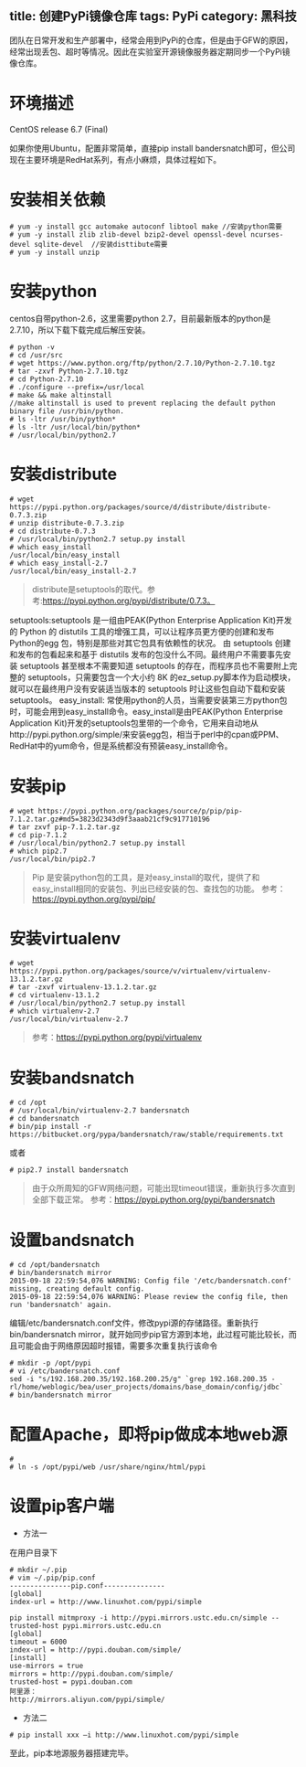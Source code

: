 title: 创建PyPi镜像仓库
tags: PyPi
category: 黑科技
---
团队在日常开发和生产部署中，经常会用到PyPi的仓库，但是由于GFW的原因，经常出现丢包、超时等情况。因此在实验室开源镜像服务器定期同步一个PyPi镜像仓库。

# 环境描述

CentOS release 6.7 (Final)

如果你使用Ubuntu，配置非常简单，直接pip install bandersnatch即可，但公司现在主要环境是RedHat系列，有点小麻烦，具体过程如下。
<!--more-->

# 安装相关依赖


```
# yum -y install gcc automake autoconf libtool make //安装python需要
# yum -y install zlib zlib-devel bzip2-devel openssl-devel ncurses-devel sqlite-devel  //安装disttibute需要
# yum -y install unzip
```

# 安装python

centos自带python-2.6，这里需要python 2.7，目前最新版本的python是2.7.10，所以下载下载完成后解压安装。

```
# python -v
# cd /usr/src
# wget https://www.python.org/ftp/python/2.7.10/Python-2.7.10.tgz
# tar -zxvf Python-2.7.10.tgz
# cd Python-2.7.10
# ./configure --prefix=/usr/local
# make && make altinstall
//make altinstall is used to prevent replacing the default python binary file /usr/bin/python.
# ls -ltr /usr/bin/python*
# ls -ltr /usr/local/bin/python*
# /usr/local/bin/python2.7
```

# 安装distribute
```
# wget https://pypi.python.org/packages/source/d/distribute/distribute-0.7.3.zip
# unzip distribute-0.7.3.zip
# cd distribute-0.7.3
# /usr/local/bin/python2.7 setup.py install
# which easy_install
/usr/local/bin/easy_install
# which easy_install-2.7
/usr/local/bin/easy_install-2.7
```
> distribute是setuptools的取代。参考:https://pypi.python.org/pypi/distribute/0.7.3。

setuptools:setuptools 是一组由PEAK(Python Enterprise Application Kit)开发的 Python 的 distutils 工具的增强工具，可以让程序员更方便的创建和发布 Python的egg 包，特别是那些对其它包具有依赖性的状况。 由 setuptools 创建和发布的包看起来和基于 distutils 发布的包没什么不同。最终用户不需要事先安装 setuptools 甚至根本不需要知道 setuptools 的存在，而程序员也不需要附上完整的 setuptools，只需要包含一个大小约 8K 的ez_setup.py脚本作为启动模块，就可以在最终用户没有安装适当版本的 setuptools 时让这些包自动下载和安装 setuptools。
easy_install: 常使用python的人员，当需要安装第三方python包时，可能会用到easy_install命令。easy_install是由PEAK(Python Enterprise Application Kit)开发的setuptools包里带的一个命令，它用来自动地从http://pypi.python.org/simple/来安装egg包，相当于perl中的cpan或PPM、RedHat中的yum命令，但是系统都没有预装easy_install命令。

# 安装pip
```
# wget https://pypi.python.org/packages/source/p/pip/pip-7.1.2.tar.gz#md5=3823d2343d9f3aaab21cf9c917710196
# tar zxvf pip-7.1.2.tar.gz
# cd pip-7.1.2
# /usr/local/bin/python2.7 setup.py install
# which pip2.7
/usr/local/bin/pip2.7
```
>Pip 是安装python包的工具，是对easy_install的取代，提供了和easy_install相同的安装包、列出已经安装的包、查找包的功能。
参考：https://pypi.python.org/pypi/pip/

# 安装virtualenv
```
# wget https://pypi.python.org/packages/source/v/virtualenv/virtualenv-13.1.2.tar.gz
# tar -zxvf virtualenv-13.1.2.tar.gz
# cd virtualenv-13.1.2
# /usr/local/bin/python2.7 setup.py install
# which virtualenv-2.7
/usr/local/bin/virtualenv-2.7
```
> 参考：https://pypi.python.org/pypi/virtualenv

# 安装bandsnatch

```
# cd /opt
# /usr/local/bin/virtualenv-2.7 bandersnatch
# cd bandersnatch
# bin/pip install -r https://bitbucket.org/pypa/bandersnatch/raw/stable/requirements.txt
```
或者
```
# pip2.7 install bandersnatch
```

>由于众所周知的GFW网络问题，可能出现timeout错误，重新执行多次直到全部下载正常。
参考：https://pypi.python.org/pypi/bandersnatch

# 设置bandsnatch

```
# cd /opt/bandersnatch
# bin/bandersnatch mirror
2015-09-18 22:59:54,076 WARNING: Config file '/etc/bandersnatch.conf' missing, creating default config.
2015-09-18 22:59:54,076 WARNING: Please review the config file, then run 'bandersnatch' again.
```
编辑/etc/bandersnatch.conf文件，修改pypi源的存储路径。重新执行bin/bandersnatch mirror，就开始同步pip官方源到本地，此过程可能比较长，而且可能会由于网络原因超时报错，需要多次重复执行该命令
```
# mkdir -p /opt/pypi
# vi /etc/bandersnatch.conf
sed -i "s/192.168.200.35/192.168.200.25/g" `grep 192.168.200.35 -rl/home/weblogic/bea/user_projects/domains/base_domain/config/jdbc`
# bin/bandersnatch mirror
```

# 配置Apache，即将pip做成本地web源

```
#
# ln -s /opt/pypi/web /usr/share/nginx/html/pypi

```

# 设置pip客户端

* 方法一

在用户目录下
```
# mkdir ~/.pip
# vim ~/.pip/pip.conf
---------------pip.conf---------------
[global]
index-url = http://www.linuxhot.com/pypi/simple

pip install mitmproxy -i http://pypi.mirrors.ustc.edu.cn/simple --trusted-host pypi.mirrors.ustc.edu.cn
[global]
timeout = 6000
index-url = http://pypi.douban.com/simple/
[install]
use-mirrors = true
mirrors = http://pypi.douban.com/simple/
trusted-host = pypi.douban.com
阿里源：
http://mirrors.aliyun.com/pypi/simple/
```

* 方法二

```
# pip install xxx –i http://www.linuxhot.com/pypi/simple
```

至此，pip本地源服务器搭建完毕。
